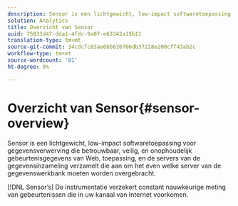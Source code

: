```yaml
---
description: Sensor is een lichtgewicht, low-impact softwaretoepassing voor gegevensverwerving die betrouwbaar, veilig, en onophoudelijk gebeurtenisgegevens van Web, toepassing, en de servers van de gegevensinzameling verzamelt die aan om het even welke server van de gegevenswerkbank moeten worden overgebracht.
solution: Analytics
title: Overzicht van Sensor
uuid: 75833d47-dda1-4fdc-9a07-e63342a15b11
translation-type: tm+mt
source-git-commit: 34cdcfc83ae6bb620706db37228e200cff43ab2c
workflow-type: tm+mt
source-wordcount: '81'
ht-degree: 0%

---
```



# Overzicht van Sensor{#sensor-overview}

Sensor is een lichtgewicht, low-impact softwaretoepassing voor gegevensverwerving die betrouwbaar, veilig, en onophoudelijk gebeurtenisgegevens van Web, toepassing, en de servers van de gegevensinzameling verzamelt die aan om het even welke server van de gegevenswerkbank moeten worden overgebracht.

[!DNL Sensor’s] De instrumentatie verzekert constant nauwkeurige meting van gebeurtenissen die in uw kanaal van Internet voorkomen.
